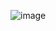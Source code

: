 ![image](https://user-images.githubusercontent.com/89863969/159918399-690eeed2-0a67-437f-b16f-925156517090.png)
